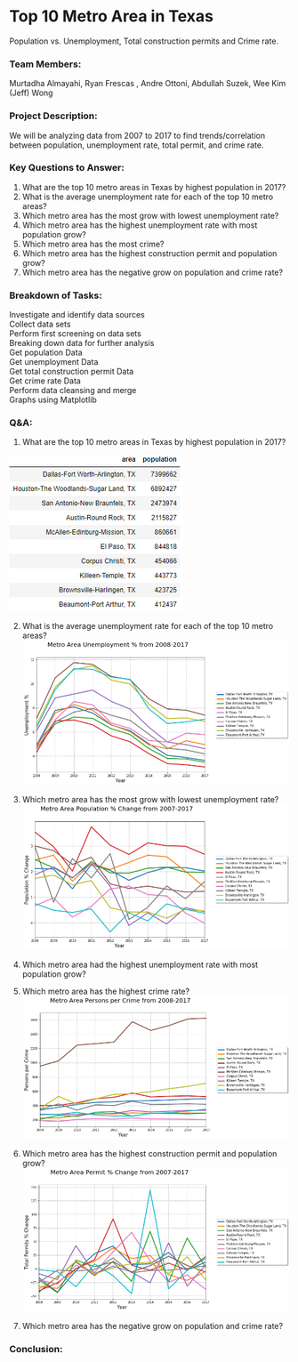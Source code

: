 # Top 10 Metro Area in Texas

 Population vs. Unemployment, Total construction permits and Crime rate.

### Team Members:

Murtadha Almayahi, Ryan Frescas , Andre Ottoni, Abdullah Suzek, Wee Kim (Jeff) Wong  

### Project Description:

We will be analyzing data from 2007 to 2017 to find trends/correlation between population, unemployment rate, total permit, and crime rate.  

### Key Questions to Answer:

1. What are the top 10 metro areas in Texas by highest population in 2017?  
2. What is the average unemployment rate for each of the top 10 metro areas?  
3. Which metro area has the most grow with lowest unemployment rate?  
4. Which metro area has the highest unemployment rate with most population grow?  
5. Which metro area has the most crime?  
6. Which metro area has the highest construction permit and population grow?  
7. Which metro area has the negative grow on population and crime rate?  
 
### Breakdown of Tasks:  
Investigate and identify data sources  
Collect data sets  
Perform first screening on data sets  
Breaking down data for further analysis  
Get population Data  
Get unemployment Data  
Get total construction permit Data  
Get crime rate Data  
Perform data cleansing and merge  
Graphs using Matplotlib  
  
### Q&A:  
1. What are the top 10 metro areas in Texas by highest population in 2017?

![2007-2017-Texas-City-Analysis](city-analysis/Images/city_by_population.PNG)

2. What is the average unemployment rate for each of the top 10 metro areas?
![2007-2017-Texas-City-Analysis](city-analysis/Images/unemployment.png)
3. Which metro area has the most grow with lowest unemployment rate?
![2007-2017-Texas-City-Analysis](city-analysis/Images/population.png)
4. Which metro area had the highest unemployment rate with most population grow?

5. Which metro area has the highest crime rate?
![2007-2017-Texas-City-Analysis](city-analysis/Images/crime.png)
6. Which metro area has the highest construction permit and population grow?
![2007-2017-Texas-City-Analysis](city-analysis/Images/permit.png)
7. Which metro area has the negative grow on population and crime rate?
  
### Conclusion:
